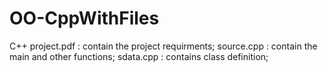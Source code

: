# OO-CppWithFiles

C++ project.pdf : contain the project requirments;
source.cpp : contain the main and other functions;
sdata.cpp : contains class definition;
